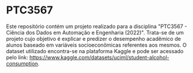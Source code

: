 # PTC3567

Este repositório contém um projeto realizado para a disciplina "PTC3567 - Ciência dos Dados em Automação e Engenharia (2022)". Trata-se de um projeto cujo objetivo é explicar e predizer o desempenho acadêmico de alunos baseado em variáveis socioeconômicas referentes aos mesmos. O dataset utilizado encontra-se na plataforma Kaggle e pode ser acessado pelo link: https://www.kaggle.com/datasets/uciml/student-alcohol-consumption.
